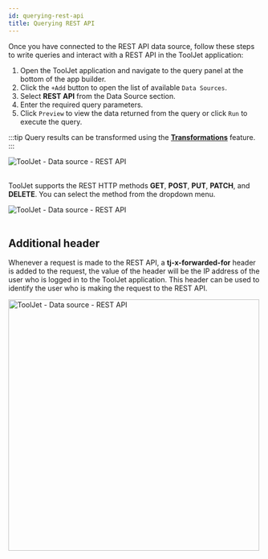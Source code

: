 ```yaml
---
id: querying-rest-api
title: Querying REST API
---
```



Once you have connected to the REST API data source, follow these steps to write queries and interact with a REST API in the ToolJet application:

1. Open the ToolJet application and navigate to the query panel at the bottom of the app builder.
2. Click the `+Add` button to open the list of available `Data Sources`.
3. Select **REST API** from the Data Source section.
4. Enter the required query parameters.
5. Click `Preview` to view the data returned from the query or click `Run` to execute the query.

:::tip
Query results can be transformed using the **[Transformations](/docs/how-to/transformations)** feature.
:::

<div style={{textAlign: 'center'}}>

<img className="screenshot-full" src="/img/datasource-reference/rest-api/preview.png" alt="ToolJet - Data source - REST API" />

</div>

<br/>

ToolJet supports the REST HTTP methods **GET**, **POST**, **PUT**, **PATCH**, and **DELETE**. You can select the method from the dropdown menu.

<div style={{textAlign: 'center'}}>

<img className="screenshot-full" src="/img/datasource-reference/rest-api/restquery.png" alt="ToolJet - Data source - REST API" />

</div>
<br/>

## Additional header

Whenever a request is made to the REST API, a **tj-x-forwarded-for** header is added to the request, the value of the header will be the IP address of the user who is logged in to the ToolJet application. This header can be used to identify the user who is making the request to the REST API.

<div style={{textAlign: 'center'}}>

<img className="screenshot-full" src="/img/datasource-reference/rest-api/header.png" alt="ToolJet - Data source - REST API" width='500'/>

</div>
